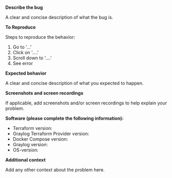 **Describe the bug**

A clear and concise description of what the bug is.

**To Reproduce**

Steps to reproduce the behavior:

1. Go to '...'
2. Click on '....'
3. Scroll down to '....'
4. See error

**Expected behavior**

A clear and concise description of what you expected to happen.

**Screenshots and screen recordings**

If applicable, add screenshots and/or screen recordings to help explain your problem.

**Software (please complete the following information):**

- Terraform version:
- Graylog Terraform Provider version:
- Docker Compose version:
- Graylog version:
- OS-version:

**Additional context**

Add any other context about the problem here.
